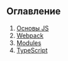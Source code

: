 ## Оглавление
1. [Основы JS](https://github.com/lekomtsev/documentations/blob/master/JS/basic/basic-js.md)
2. [Webpack]()
3. [Modules]()
4. [TypeScript]()